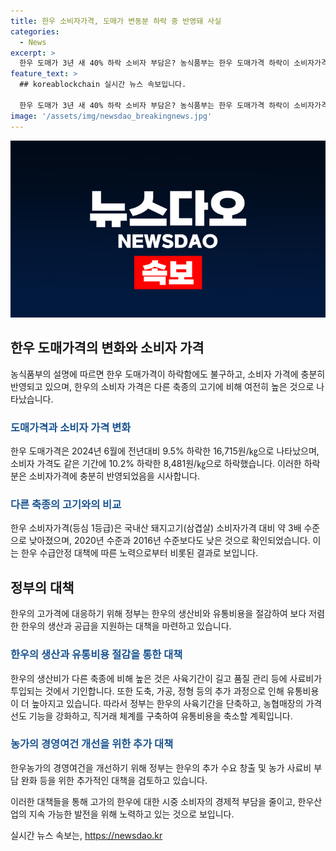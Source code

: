 ```yaml
---
title: 한우 소비자가격, 도매가 변동분 하락 중 반영돼 사실
categories:
  - News
excerpt: >
  한우 도매가 3년 새 40% 하락 소비자 부담은? 농식품부는 한우 도매가격 하락이 소비자가격에 충분히 반영되고 있으며, 가격하락으로 한우가격이 낮아졌다고 설명. 농협경제지주와의 협력을 통해 소비자가격을 낮추는 노력, 정부의 한우 생산비 및 유통비용 절감을 통한 저렴한 한우 공급에 대한 노력 등을 소개하며, 한우농가의 경영여건 개선을 위한 추가 대책 검토 중임을 안내.
feature_text: >
  ## koreablockchain 실시간 뉴스 속보입니다.

  한우 도매가 3년 새 40% 하락 소비자 부담은? 농식품부는 한우 도매가격 하락이 소비자가격에 충분히 반영되고 있으며, 가격하락으로 한우가격이 낮아졌다고 설명. 농협경제지주와의 협력을 통해 소비자가격을 낮추는 노력, 정부의 한우 생산비 및 유통비용 절감을 통한 저렴한 한우 공급에 대한 노력 등을 소개하며, 한우농가의 경영여건 개선을 위한 추가 대책 검토 중임을 안내.
image: '/assets/img/newsdao_breakingnews.jpg'
---
```


<p><img src="/assets/img/newsdao_breakingnews.jpg" alt="koreablockchain 속보" /></p>

<h2 data-ke-size="size26">한우 도매가격의 변화와 소비자 가격</h2>

<p>농식품부의 설명에 따르면 한우 도매가격이 하락함에도 불구하고, 소비자 가격에 충분히 반영되고 있으며, 한우의 소비자 가격은 다른 축종의 고기에 비해 여전히 높은 것으로 나타났습니다.</p>

<h3><b><span style="color: #1a5490;">도매가격과 소비자 가격 변화</span></b></h3>

<p>한우 도매가격은 2024년 6월에 전년대비 9.5% 하락한 16,715원/㎏으로 나타났으며, 소비자 가격도 같은 기간에 10.2% 하락한 8,481원/㎏으로 하락했습니다. 이러한 하락분은 소비자가격에 충분히 반영되었음을 시사합니다.</p>

<h3><b><span style="color: #1a5490;">다른 축종의 고기와의 비교</span></b></h3>

<p>한우 소비자가격(등심 1등급)은 국내산 돼지고기(삼겹살) 소비자가격 대비 약 3배 수준으로 낮아졌으며, 2020년 수준과 2016년 수준보다도 낮은 것으로 확인되었습니다. 이는 한우 수급안정 대책에 따른 노력으로부터 비롯된 결과로 보입니다.</p>

<h2 data-ke-size="size26">정부의 대책</h2>

<p>한우의 고가격에 대응하기 위해 정부는 한우의 생산비와 유통비용을 절감하여 보다 저렴한 한우의 생산과 공급을 지원하는 대책을 마련하고 있습니다.</p>

<h3><b><span style="color: #1a5490;">한우의 생산과 유통비용 절감을 통한 대책</span></b></h3>

<p>한우의 생산비가 다른 축종에 비해 높은 것은 사육기간이 길고 품질 관리 등에 사료비가 투입되는 것에서 기인합니다. 또한 도축, 가공, 정형 등의 추가 과정으로 인해 유통비용이 더 높아지고 있습니다. 따라서 정부는 한우의 사육기간을 단축하고, 농협매장의 가격 선도 기능을 강화하고, 직거래 체계를 구축하여 유통비용을 축소할 계획입니다.</p>

<h3><b><span style="color: #1a5490;">농가의 경영여건 개선을 위한 추가 대책</span></b></h3>

<p>한우농가의 경영여건을 개선하기 위해 정부는 한우의 추가 수요 창출 및 농가 사료비 부담 완화 등을 위한 추가적인 대책을 검토하고 있습니다. </p>

<p>이러한 대책들을 통해 고가의 한우에 대한 시중 소비자의 경제적 부담을 줄이고, 한우산업의 지속 가능한 발전을 위해 노력하고 있는 것으로 보입니다.</p>
실시간 뉴스 속보는, <a href="https://newsdao.kr" rel="dofollow">https://newsdao.kr</a>


